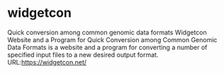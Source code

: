 # widgetcon
Quick conversion among common genomic data formats
Widgetcon Website and a Program for Quick Conversion among Common Genomic Data Formats is a website and a program for converting a number of specified input files to a new desired output format. 
URL:https://widgetcon.net/
